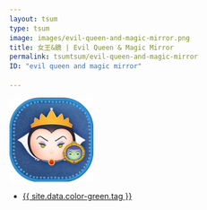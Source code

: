 ```yaml
---
layout: tsum
type: tsum
image: images/evil-queen-and-magic-mirror.png
title: 女王&鏡 | Evil Queen & Magic Mirror
permalink: tsumtsum/evil-queen-and-magic-mirror
ID: "evil queen and magic mirror"

---
```

<img class="ui image" src="../images/evil-queen-and-magic-mirror.png">

* <a href="{{ site.data.color-green.url }}">{{ site.data.color-green.tag }}</a>
